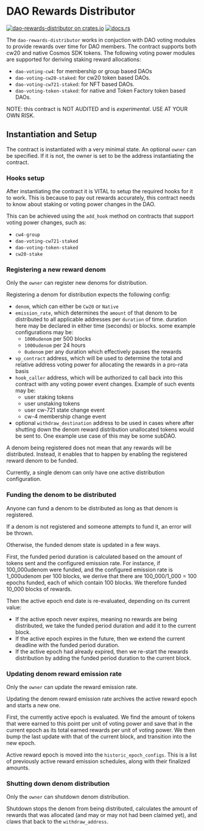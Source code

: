 # DAO Rewards Distributor

[![dao-rewards-distributor on crates.io](https://img.shields.io/crates/v/dao-rewards-distributor.svg?logo=rust)](https://crates.io/crates/dao-rewards-distributor)
[![docs.rs](https://img.shields.io/docsrs/dao-rewards-distributor?logo=docsdotrs)](https://docs.rs/dao-rewards-distributor/latest/cw20_stake_external_rewards/)

The `dao-rewards-distributor` works in conjuction with DAO voting modules to provide rewards over time for DAO members. The contract supports both cw20 and native Cosmos SDK tokens. The following voting power modules are supported for deriving staking reward allocations:

- `dao-voting-cw4`: for membership or group based DAOs
- `dao-voting-cw20-staked`: for cw20 token based DAOs.
- `dao-voting-cw721-staked`: for NFT based DAOs.
- `dao-voting-token-staked`: for native and Token Factory token based DAOs.

NOTE: this contract is NOT AUDITED and is _experimental_. USE AT YOUR OWN RISK.

## Instantiation and Setup

The contract is instantiated with a very minimal state.
An optional `owner` can be specified. If it is not, the owner is set
to be the address instantiating the contract.

### Hooks setup

After instantiating the contract it is VITAL to setup the required hooks for it to work. This is because to pay out rewards accurately, this contract needs to know about staking or voting power changes in the DAO.

This can be achieved using the `add_hook` method on contracts that support voting power changes, such as:

- `cw4-group`
- `dao-voting-cw721-staked`
- `dao-voting-token-staked`
- `cw20-stake`

### Registering a new reward denom

Only the `owner` can register new denoms for distribution.

Registering a denom for distribution expects the following config:

- `denom`, which can either be `Cw20` or `Native`
- `emission_rate`, which determines the `amount` of that denom to be distributed to all applicable addresses per `duration` of time. duration here may be declared in either time (seconds) or blocks. some example configurations may be:
  - `1000udenom` per 500 blocks
  - `1000udenom` per 24 hours
  - `0udenom` per any duration which effectively pauses the rewards
- `vp_contract` address, which will be used to determine the total and relative address voting power for allocating the rewards in a pro-rata basis
- `hook_caller` address, which will be authorized to call back into this contract with any voting power event changes. Example of such events may be:
  - user staking tokens
  - user unstaking tokens
  - user cw-721 state change event
  - cw-4 membership change event
- optional `withdraw_destination` address to be used in cases where after shutting down the denom reward distribution unallocated tokens would be sent to. One example use case of this may be some subDAO.

A denom being registered does not mean that any rewards will be distributed. Instead, it enables that to happen by enabling the registered reward denom to be funded.

Currently, a single denom can only have one active distribution configuration.

### Funding the denom to be distributed

Anyone can fund a denom to be distributed as long as that denom
is registered.

If a denom is not registered and someone attempts to fund it, an error will be thrown.

Otherwise, the funded denom state is updated in a few ways.

First, the funded period duration is calculated based on the amount of tokens sent and the configured emission rate. For instance, if 100_000udenom were funded, and the configured emission rate is 1_000udenom per 100 blocks, we derive that there are 100_000/1_000 = 100 epochs funded, each of which contain 100 blocks. We therefore funded 10_000 blocks of rewards.

Then the active epoch end date is re-evaluated, depending on its current value:

- If the active epoch never expires, meaning no rewards are being distributed, we take the funded period duration and add it to the current block.
- If the active epoch expires in the future, then we extend the current deadline with the funded period duration.
- If the active epoch had already expired, then we re-start the rewards distribution by adding the funded period duration to the current block.

### Updating denom reward emission rate

Only the `owner` can update the reward emission rate.

Updating the denom reward emission rate archives the active reward epoch and starts a new one.

First, the currently active epoch is evaluated. We find the amount of tokens that were earned to this point per unit of voting power and save that in the current epoch as its total earned rewards per unit of voting power.
We then bump the last update with that of the current block, and transition into the new epoch.

Active reward epoch is moved into the `historic_epoch_configs`. This is a list of previously active reward emission schedules, along with their finalized amounts.

### Shutting down denom distribution

Only the `owner` can shutdown denom distribution.

Shutdown stops the denom from being distributed, calculates the amount of rewards that was allocated (and may or may not had been claimed yet), and claws that back to the `withdraw_address`.
